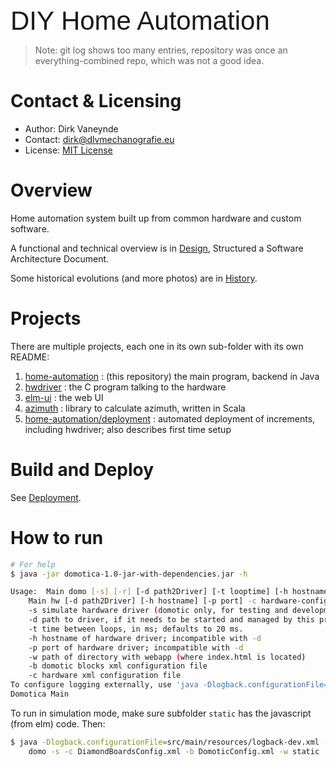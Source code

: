 <span style="font-family:Arial; font-size:3em;">DIY Home Automation</span>

> Note: git log shows too many entries, repository was once an everything-combined repo, which was not a good idea.

# Contact & Licensing
- Author: Dirk Vaneynde
- Contact: dirk@dlvmechanografie.eu
- License: [MIT License](./LICENSE.txt)

# Overview

Home automation system built up from common hardware and custom software.

A functional and technical overview is in [Design](./DESIGN.md), Structured a Software Architecture Document. 

Some historical evolutions (and more photos) are in [History](./HISTORY.md).

# Projects

There are multiple projects, each one in its own sub-folder with its own README:

1. [home-automation](./README.md) : (this repository) the main program, backend in Java
2. [hwdriver](../hwdriver/README.md) : the C program talking to the hardware
3. [elm-ui](../elm-ui/README.md) : the web UI
4. [azimuth](../azimuth/README.md) : library to calculate azimuth,  written in Scala
5. [home-automation/deployment](./deployment/README.md) : automated deployment of increments, including hwdriver; also describes first time setup

# Build and Deploy

See [Deployment](./deployment/README.md).

# How to run

```bash
# For help
$ java -jar domotica-1.0-jar-with-dependencies.jar -h

Usage:	Main domo [-s] [-r] [-d path2Driver] [-t looptime] [-h hostname] [-p port] [-w webapproot] -b blocks-config-file -c hardware-config-file
	Main hw [-d path2Driver] [-h hostname] [-p port] -c hardware-config-file
	-s simulate hardware driver (domotic only, for testing and development)
	-d path to driver, if it needs to be started and managed by this program
	-t time between loops, in ms; defaults to 20 ms.
	-h hostname of hardware driver; incompatible with -d
	-p port of hardware driver; incompatible with -d	
    -w path of directory with webapp (where index.html is located)
	-b domotic blocks xml configuration file
	-c hardware xml configuration file
To configure logging externally, use 'java -Dlogback.configurationFile=/path/to/config.xml ...' or system env variable.
Domotica Main
```


To run in simulation mode, make sure subfolder `static` has the javascript (from elm) code. Then:

```bash
$ java -Dlogback.configurationFile=src/main/resources/logback-dev.xml -jar target/domotica-1.0-jar-with-dependencies.jar  \
    domo -s -c DiamondBoardsConfig.xml -b DomoticConfig.xml -w static
```

